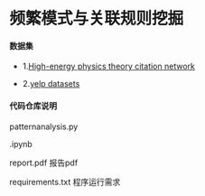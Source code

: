 # **频繁模式与关联规则挖掘**

#### **数据集**

- 1.[High-energy physics theory citation network](https://snap.stanford.edu/data/cit-HepTh.html)

- 2.[yelp datasets](https://www.yelp.com/dataset/download)

#### **代码仓库说明**

patternanalysis.py

.ipynb

report.pdf 报告pdf

requirements.txt 程序运行需求

